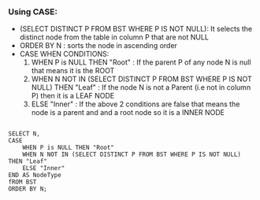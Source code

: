 ### Using CASE:

* (SELECT DISTINCT P FROM BST WHERE P IS NOT NULL): It selects the distinct node from the table in column P that are not NULL
* ORDER BY N : sorts the node in ascending order  
* CASE WHEN CONDITIONS:
  1. WHEN P is NULL THEN "Root" : If the parent P of any node N is null that means it is the ROOT  
  2. WHEN N NOT IN (SELECT DISTINCT P FROM BST WHERE P IS NOT NULL) THEN "Leaf" : If the node N is not a Parent (i.e not in column P) then it is a LEAF NODE  
  3. ELSE "Inner" : If the above 2 conditions are false that means the node is a parent and and a root node so it is a INNER NODE  



```

SELECT N,
CASE
    WHEN P is NULL THEN "Root"
    WHEN N NOT IN (SELECT DISTINCT P FROM BST WHERE P IS NOT NULL) THEN "Leaf"
    ELSE "Inner"
END AS NodeType
fROM BST
ORDER BY N;

```
